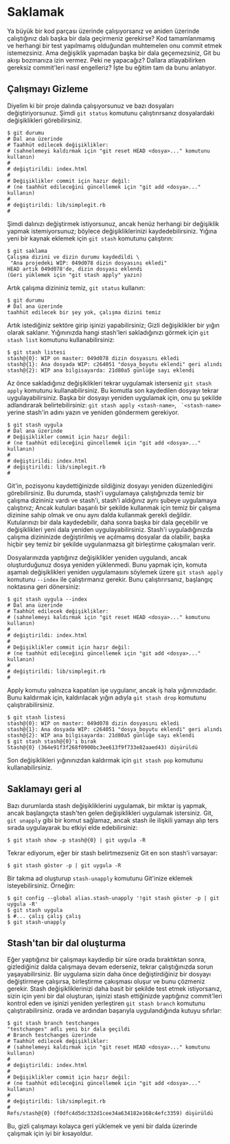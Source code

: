 # Saklamak

Ya büyük bir kod parçası üzerinde çalışıyorsanız ve aniden üzerinde çalıştığınız dalı başka bir dala geçirmeniz gerekirse? Kod tamamlanmamış ve herhangi bir test yapılmamış olduğundan muhtemelen onu commit etmek istemezsiniz. Ama değişiklik yapmadan başka bir dala geçemezsiniz, Git bu akışı bozmanıza izin vermez. Peki ne yapacağız? Dallara atlayabilirken gereksiz commit'leri nasıl engelleriz? İşte bu eğitim tam da bunu anlatıyor.

## Çalışmayı Gizleme

Diyelim ki bir proje dalında çalışıyorsunuz ve bazı dosyaları değiştiriyorsunuz. Şimdi ``git status`` komutunu çalıştırırsanız dosyalardaki değişiklikleri görebilirsiniz.

```
$ git durumu
# Dal ana üzerinde
# Taahhüt edilecek değişiklikler:
# (sahnelemeyi kaldırmak için "git reset HEAD <dosya>..." komutunu kullanın)
#
# değiştirildi: index.html
#
# Değişiklikler commit için hazır değil:
# (ne taahhüt edileceğini güncellemek için "git add <dosya>..." kullanın)
#
# değiştirildi: lib/simplegit.rb
#
```

Şimdi dalınızı değiştirmek istiyorsunuz, ancak henüz herhangi bir değişiklik yapmak istemiyorsunuz; böylece değişikliklerinizi kaydedebilirsiniz.
Yığına yeni bir kaynak eklemek için ``git stash`` komutunu çalıştırın:

```
$ git saklama
Çalışma dizini ve dizin durumu kaydedildi \
 "Ana projedeki WIP: 049d078 dizin dosyasını ekledi"
HEAD artık 049d078'de, dizin dosyası eklendi
(Geri yüklemek için "git stash apply" yazın)
```

Artık çalışma dizininiz temiz, ```git status``` kullanın:

```
$ git durumu
# Dal ana üzerinde
taahhüt edilecek bir şey yok, çalışma dizini temiz
```

Artık istediğiniz sektöre girip işinizi yapabilirsiniz; Gizli değişiklikler bir yığın olarak saklanır. Yığınınızda hangi stash'leri sakladığınızı görmek için ``git stash list`` komutunu kullanabilirsiniz:

```
$ git stash listesi
stash@{0}: WIP on master: 049d078 dizin dosyasını ekledi
stash@{1}: Ana dosyada WIP: c264051 "dosya_boyutu eklendi" geri alındı
stash@{2}: WIP ana bilgisayarda: 21d80a5 günlüğe sayı eklendi
```

Az önce sakladığınız değişiklikleri tekrar uygulamak isterseniz ``git stash apply`` komutunu kullanabilirsiniz. Bu komutla son kaydedilen dosyayı tekrar uygulayabilirsiniz. Başka bir dosyayı yeniden uygulamak için, onu şu şekilde adlandırarak belirtebilirsiniz: ```git stash apply <stash-name>```, `` `<stash-name>`` yerine stash'in adını yazın ve yeniden göndermem gerekiyor.

```
$ git stash uygula
# Dal ana üzerinde
# Değişiklikler commit için hazır değil:
# (ne taahhüt edileceğini güncellemek için "git add <dosya>..." kullanın)
#
# değiştirildi: index.html
# değiştirildi: lib/simplegit.rb
#
```

Git'in, pozisyonu kaydettiğinizde sildiğiniz dosyayı yeniden düzenlediğini görebilirsiniz. Bu durumda, stash'i uygulamaya çalıştığınızda temiz bir çalışma dizininiz vardı ve stash'i, stash'i aldığınız aynı şubeye uygulamaya çalıştınız; Ancak kutuları başarılı bir şekilde kullanmak için temiz bir çalışma dizinine sahip olmak ve onu aynı dalda kullanmak gerekli değildir. Kutularınızı bir dala kaydedebilir, daha sonra başka bir dala geçebilir ve değişiklikleri yeni dala yeniden uygulayabilirsiniz. Stash'i uyguladığınızda çalışma dizininizde değiştirilmiş ve açılmamış dosyalar da olabilir, başka hiçbir şey temiz bir şekilde uygulanmazsa git birleştirme çakışmaları verir.

Dosyalarınızda yaptığınız değişiklikler yeniden uygulandı, ancak oluşturduğunuz dosya yeniden yüklenmedi. Bunu yapmak için, komuta aşamalı değişiklikleri yeniden uygulamasını söylemek üzere ``git stash apply`` komutunu ```--index``` ile çalıştırmanız gerekir. Bunu çalıştırırsanız, başlangıç ​​noktasına geri dönersiniz:

```
$ git stash uygula --index
# Dal ana üzerinde
# Taahhüt edilecek değişiklikler:
# (sahnelemeyi kaldırmak için "git reset HEAD <dosya>..." komutunu kullanın)
#
# değiştirildi: index.html
#
# Değişiklikler commit için hazır değil:
# (ne taahhüt edileceğini güncellemek için "git add <dosya>..." kullanın)
#
# değiştirildi: lib/simplegit.rb
#
```

Apply komutu yalnızca kapatılan işe uygulanır, ancak iş hala yığınınızdadır. Bunu kaldırmak için, kaldırılacak yığın adıyla ``git stash drop`` komutunu çalıştırabilirsiniz.

```
$ git stash listesi
stash@{0}: WIP on master: 049d078 dizin dosyasını ekledi
stash@{1}: Ana dosyada WIP: c264051 "dosya_boyutu eklendi" geri alındı
stash@{2}: WIP ana bilgisayarda: 21d80a5 günlüğe sayı eklendi
$ git stash stash@{0}'ı bırak
Stash@{0} (364e91f3f268f0900bc3ee613f9f733e82aaed43) düşürüldü
```

Son değişiklikleri yığınınızdan kaldırmak için ``git stash pop`` komutunu kullanabilirsiniz.

## Saklamayı geri al

Bazı durumlarda stash değişikliklerini uygulamak, bir miktar iş yapmak, ancak başlangıçta stash'ten gelen değişiklikleri uygulamak istersiniz. Git, ``git unapply`` gibi bir komut sağlamaz, ancak stash ile ilişkili yamayı alıp ters sırada uygulayarak bu etkiyi elde edebilirsiniz:

```$ git stash show -p stash@{0} | git uygula -R```

Tekrar ediyorum, eğer bir stash belirtmezseniz Git en son stash'i varsayar:

```$ git stash göster -p | git uygula -R```

Bir takma ad oluşturup ``stash-unapply`` komutunu Git'inize eklemek isteyebilirsiniz. Örneğin:

```
$ git config --global alias.stash-unapply '!git stash göster -p | git uygula -R'
$ git stash uygula
$ #... çalış çalış çalış
$ git stash-unapply
```

## Stash'tan bir dal oluşturma

Eğer yaptığınız bir çalışmayı kaydedip bir süre orada bıraktıktan sonra, gizlediğiniz dalda çalışmaya devam ederseniz, tekrar çalıştığınızda sorun yaşayabilirsiniz. Bir uygulama sizin daha önce değiştirdiğiniz bir dosyayı değiştirmeye çalışırsa, birleştirme çakışması oluşur ve bunu çözmeniz gerekir. Stash değişikliklerinizi daha basit bir şekilde test etmek istiyorsanız, sizin için yeni bir dal oluşturan, işinizi stash ettiğinizde yaptığınız commit'leri kontrol eden ve işinizi yeniden yerleştiren ``git stash branch`` komutunu çalıştırabilirsiniz. orada ve ardından başarıyla uygulandığında kutuyu sıfırlar:

```
$ git stash branch testchanges
"testchanges" adlı yeni bir dala geçildi
# Branch testchanges üzerinde
# Taahhüt edilecek değişiklikler:
# (sahnelemeyi kaldırmak için "git reset HEAD <dosya>..." komutunu kullanın)
#
# değiştirildi: index.html
#
# Değişiklikler commit için hazır değil:
# (ne taahhüt edileceğini güncellemek için "git add <dosya>..." kullanın)
#
# değiştirildi: lib/simplegit.rb
#
Refs/stash@{0} (f0dfc4d5dc332d1cee34a634182e168c4efc3359) düşürüldü
```

Bu, gizli çalışmayı kolayca geri yüklemek ve yeni bir dalda üzerinde çalışmak için iyi bir kısayoldur.